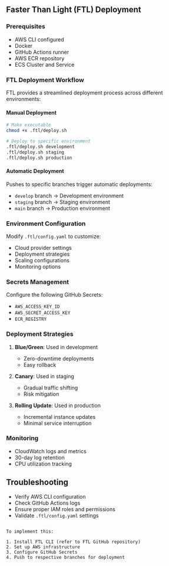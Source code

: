 ## Faster Than Light (FTL) Deployment

### Prerequisites

- AWS CLI configured
- Docker
- GitHub Actions runner
- AWS ECR repository
- ECS Cluster and Service

### FTL Deployment Workflow

FTL provides a streamlined deployment process across different environments:

#### Manual Deployment

```bash
# Make executable
chmod +x .ftl/deploy.sh

# Deploy to specific environment
.ftl/deploy.sh development
.ftl/deploy.sh staging
.ftl/deploy.sh production
```

#### Automatic Deployment

Pushes to specific branches trigger automatic deployments:
- `develop` branch → Development environment
- `staging` branch → Staging environment
- `main` branch → Production environment

### Environment Configuration

Modify `.ftl/config.yaml` to customize:
- Cloud provider settings
- Deployment strategies
- Scaling configurations
- Monitoring options

### Secrets Management

Configure the following GitHub Secrets:
- `AWS_ACCESS_KEY_ID`
- `AWS_SECRET_ACCESS_KEY`
- `ECR_REGISTRY`

### Deployment Strategies

1. **Blue/Green**: Used in development
   - Zero-downtime deployments
   - Easy rollback

2. **Canary**: Used in staging
   - Gradual traffic shifting
   - Risk mitigation

3. **Rolling Update**: Used in production
   - Incremental instance updates
   - Minimal service interruption

### Monitoring

- CloudWatch logs and metrics
- 30-day log retention
- CPU utilization tracking

## Troubleshooting

- Verify AWS CLI configuration
- Check GitHub Actions logs
- Ensure proper IAM roles and permissions
- Validate `.ftl/config.yaml` settings
```

To implement this:

1. Install FTL CLI (refer to FTL GitHub repository)
2. Set up AWS infrastructure
3. Configure GitHub Secrets
4. Push to respective branches for deployment
